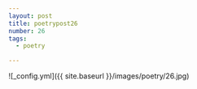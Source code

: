 ```yaml
---
layout: post
title: poetrypost26
number: 26
tags:
  - poetry

---
```




![_config.yml]({{ site.baseurl }}/images/poetry/26.jpg)

